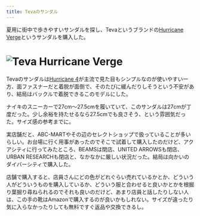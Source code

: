 ```yaml
---
title: Tevaのサンダル
---
```

夏用に街中で歩きやすいサンダルを探し、Tevaというブランドの[Hurricane Verge](https://www.amazon.co.jp/dp/B08B4869SL)というサンダルを購入した。

![](https://lh3.googleusercontent.com/docs/AG8NV2bZ7BmjWK2ABENnoS3Skh3g695oCUpT_6qYM1SN0JJ04PvoVL9I_udMWH_IYqFAo6DdXWwmtOlQBsoOk_RNNo0tOArc5Bduwa6SRJ0XPnCbAxlJ5OXdX2WCvbW1mcSqjhdZqWzbI-HgP_c1eWnGdbDxl8oocE7oaNU_nzmHtt3g-GjVqxzPEp9fikRlkUAkKDrcBLq6rWf48_j1MjjFnwEjKp2Luq0t4WCg2ELJ7HKRrwxbfjvMSxs194VKzCIOyXv_fzKNLJI57Wfwv9I8hMghEG9xDhcGAumadoSX3v-MHMe8p3ZOAdEqe7P2ypGaU-UDNQSZRsZMSwXI6kQbQotHxD2ucwgmhmqIXjfPMhw9C2W-h-JQ_h61tzifELwDft5l4PrYz_uVKJALokqlv3G2xe5RhlzUcbkOWUnHLAtn-uVECKQNI3l9Hxk0R_Dy2U0nQ04ZiHSkjy6eTuyOCorphE0l3qKSs2CTqEb75_tQyMKTixwe3waRSMJzCTOtnrJGJSDTdffr2_Odmtr33oZSzLXXmCH6KkR-0iTiQ8KrvX8qvaRV5vYBhMkzcaL_H9sPd8AN1PmuLL-aLS4Ydm-1a4AT-3Bi0AOlXZffje5YcBkIJjYSQLgJ7-XTq8Y1HCF4z2MqSLrJIpogca4e2w6zPyb7TJuZYBGfiZVzbdyL4sBgcTsG2T-SKZqOvce1RDX1zOzbEAuiPX7-qu5sCjl1K_QexB_J2v_lr6pltja5zYQ24rdF1QMR1dpbPp3VbJ8-7z-bBatrXhUopG2RBkhJbkA6nCt0V5O6xsJ4kpBXXF_JFWC89t-sqp5vN6R5iiacgXjGk06iyQ4UEqR2Jg8Aw1CelUknZGvepw6COQ2yCEkeNsOFKtDHLqBbEDlmnQtzl2D2oaxUiwfWW2q952BMFxY313cj60b7zqp6pTPK967TEHoMTN6r9_Wiqq-utJ7a_VzyMqvkaZuSUhig4aLSnTDDjfTU1ezHdgyAnFVXHlBp2CQKBUhNyX9Q-N_p0azT6ZUVYjk_uRvQF5qlqd_hJAeBAsvszfOz-LCYTmL-7FHB1P7QpcQOzMSPTH7YOAUxZj08mVdP8cqG5me_7JJnyI6v1EM-SWzMMuCPdrqgby5AAnfoPVaUMaJI8m9pkhvbQVlNVvJ-e2A2B-Rg-G4oWkZCckr-9A2YiZfp96qZMNZfhXSQ3alnegivnk2IJ0IIey9EE9zPiH9oznCuB7y964EwYegtE6LytxHbGAkjx5f2 "Teva Hurricane Verge")
=======================================================================================================================================================================================================================================================================================================================================================================================================================================================================================================================================================================================================================================================================================================================================================================================================================================================================================================================================================================================================================================================================================================================================================================================================================================================================================================================================================================================

Tevaのサンダルは[Hurricane 4](https://www.amazon.co.jp/dp/B096RS5PWQ)が主流で見た目もシンプルなのが使いやすい一方、面ファスナーだと着脱が面倒で、そのたびに緩んだりしそうという不安があり、結局はバックルで着脱できるこのモデルにした。

ナイキのスニーカーで27cm～27.5cmを履いていて、このサンダルは27cmが丁度だった。少し余裕を持たせるなら27.5cmでも良さそう、という雰囲気だった。サイズ感の参考までに。

実店舗だと、ABC-MARTやその辺のセレクトショップで扱っていることが多いらしい。お台場に行く用事があったのでそこで試着して購入したのだけど、アクアシティに行ってみたところ、BEAMSは閉店、UNITED ARROWSも閉店、URBAN RESEARCHも閉店と、なかなかに厳しい状況だった。結局は向かいのダイバーシティで購入した。

店舗で購入すると、店員さんにどの色がどれぐらい売れているかとか、どういう人がどういうものを購入しているか、どういう服と合わせると良いかとかを根掘り葉掘り尋ねられるのでそれも良いのだけど、あまり店員と話したりしない人は、この手の靴はAmazonで購入するのが良いかもしれない。サイズが違ったり気に入らなかったりしても無料ですぐ返品や交換できるし。
